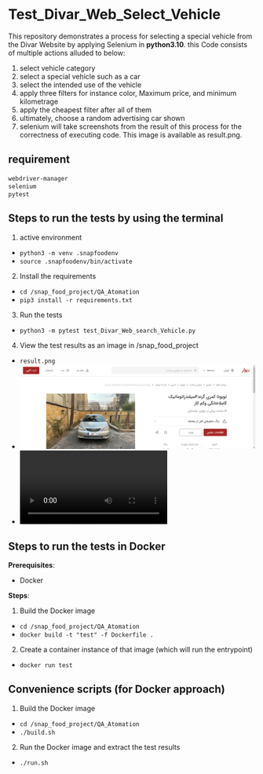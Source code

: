 # Test_Divar_Web_Select_Vehicle

This repository demonstrates a process for selecting a special vehicle from the Divar Website by applying Selenium in **python3.10**.
this Code consists of multiple actions alluded to below:
1) select vehicle category
2) select a special vehicle such as a car
3) select the intended use of the vehicle
4) apply three filters for instance color, Maximum price, and minimum kilometrage
5) apply the cheapest filter after all of them
6) ultimately, choose a random advertising car shown
7) selenium will take screenshots from the result of this process for the correctness of executing code. This image is available as result.png.

## requirement
    webdriver-manager
    selenium 
    pytest
    
## Steps to run the tests by using the terminal 
1) active environment
- `python3 -m venv .snapfoodenv`
- `source .snapfoodenv/bin/activate`
2) Install the requirements
- `cd /snap_food_project/QA_Atomation`
- `pip3 install -r requirements.txt`
3) Run the tests
- `python3 -m pytest test_Divar_Web_search_Vehicle.py`
4) View the test results as an image in /snap_food_project
- `result.png`
-    ![Image Alt Text](out_put/result.png)
-    ![Watch the video](video_of_result.webm)

## Steps to run the tests in Docker

**Prerequisites**:

- Docker

**Steps**:

1) Build the Docker image
- `cd /snap_food_project/QA_Atomation`
- `docker build -t "test" -f Dockerfile .`
2) Create a container instance of that image (which will run the entrypoint)
- `docker run test`

## Convenience scripts (for Docker approach)

1) Build the Docker image
- `cd /snap_food_project/QA_Atomation`
- `./build.sh`
2) Run the Docker image and extract the test results
- `./run.sh`
